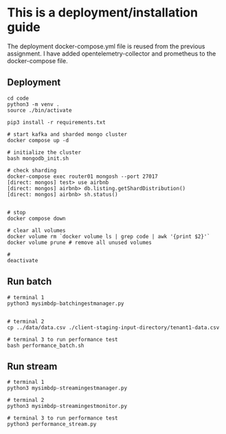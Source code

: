 # This is a deployment/installation guide

The deployment docker-compose.yml file is reused from the previous assignment. I have added opentelemetry-collector and prometheus to the docker-compose file.

## Deployment
```
cd code
python3 -m venv .
source ./bin/activate

pip3 install -r requirements.txt

# start kafka and sharded mongo cluster
docker compose up -d

# initialize the cluster
bash mongodb_init.sh

# check sharding
docker-compose exec router01 mongosh --port 27017
[direct: mongos] test> use airbnb
[direct: mongos] airbnb> db.listing.getShardDistribution() 
[direct: mongos] airbnb> sh.status()


# stop
docker compose down

# clear all volumes
docker volume rm `docker volume ls | grep code | awk '{print $2}'`
docker volume prune # remove all unused volumes

#
deactivate
```

## Run batch
```
# terminal 1
python3 mysimbdp-batchingestmanager.py


# terminal 2
cp ../data/data.csv ./client-staging-input-directory/tenant1-data.csv

# terminal 3 to run performance test
bash performance_batch.sh
```

## Run stream
```
# terminal 1
python3 mysimbdp-streamingestmanager.py

# terminal 2
python3 mysimbdp-streamingestmonitor.py

# terminal 3 to run performance test
python3 performance_stream.py
```
```